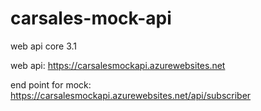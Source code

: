 # carsales-mock-api
web api core 3.1

web api: https://carsalesmockapi.azurewebsites.net

end point for mock: https://carsalesmockapi.azurewebsites.net/api/subscriber